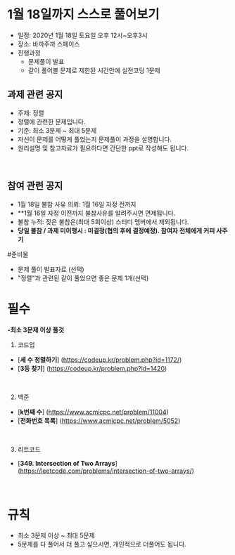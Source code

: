 # 1월 18일까지 스스로 풀어보기
- 일정: 2020년 1월 18일 토요일 오후 12시~오후3시
- 장소: 바까주까 스페이스
- 진행과정
  - 문제풀이 발표
  - 같이 풀어볼 문제로 제한된 시간안에 실전코딩 1문제

## 과제 관련 공지
- 주제: 정렬
- 정렬에 관련한 문제입니다.
- 기준: 최소 3문제 ~ 최대 5문제
- 자신이 문제를 어떻게 풀었는지 문제풀이 과정을 설명합니다.
- 원리설명 및 참고자료가 필요하다면 간단한 ppt로 작성해도 됩니다.

<br>

## 참여 관련 공지
- 1월 18일 불참 사유 의뢰: 1월 16일 자정 전까지
- **1월 16일 자정 이전까지 불참사유를 알려주시면 면제됩니다.
- 불참 누적: 잦은 불참은(최대 5회이상) 스터디 멤버에서 제외됩니다.
- **당일 불참 / 과제 미이행시 : 미결정(협의 후에 결정예정). 참여자 전체에게 커피 사주기** 

#준비물
- 문제 풀이 발표자료 (선택)
- "정렬"과 관련된 같이 풀었으면 좋은 문제 1개(선택)


# 필수 

**-최소 3문제 이상 풀것**

1. 코드업
- [**세 수 정렬하기**] (https://codeup.kr/problem.php?id=1172/)
- [**3등 찾기**] (https://codeup.kr/problem.php?id=1420)

<BR>
  
2. 백준
- [**k번째 수**] (https://www.acmicpc.net/problem/11004)
- [**전화번호 목록**] (https://www.acmicpc.net/problem/5052)

<BR>

3. 리트코드
- [**349. Intersection of Two Arrays**] (https://leetcode.com/problems/intersection-of-two-arrays/)

<BR>

# 규칙
- 최소 3문제 이상 ~ 최대 5문제
- 5문제를 다 풀어서 더 풀고 싶으시면, 개인적으로 더풀어도 됩니다.

